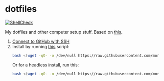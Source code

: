 # dotfiles

[![ShellCheck](https://github.com/mortenfyhn/dotfiles/workflows/ShellCheck/badge.svg)](https://github.com/mortenfyhn/dotfiles/actions/workflows/main.yml)

My dotfiles and other computer setup stuff. Based on [this](https://www.atlassian.com/git/tutorials/dotfiles).

1. [Connect to GitHub with SSH](https://docs.github.com/en/authentication/connecting-to-github-with-ssh)
2. Install by running [this](https://github.com/mortenfyhn/dotfiles/blob/master/.config/dotfiles/install.sh) script:
    ```sh
    bash <(wget -qO- -o /dev/null https://raw.githubusercontent.com/mortenfyhn/dotfiles/master/.config/dotfiles/install.sh)
    ```
    Or for a headless install, run this:
    ```sh
    bash <(wget -qO- -o /dev/null https://raw.githubusercontent.com/mortenfyhn/dotfiles/master/.config/dotfiles/install.sh --headless)
    ```
